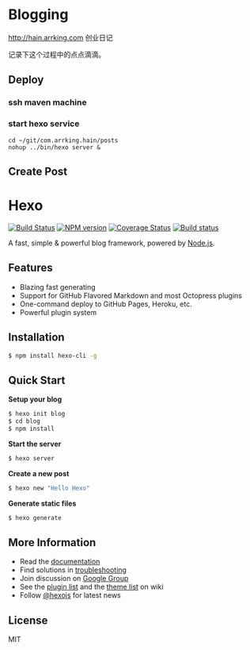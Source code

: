 # Blogging 

http://hain.arrking.com 创业日记

记录下这个过程中的点点滴滴。


## Deploy

### ssh maven machine

### start hexo service
```
cd ~/git/com.arrking.hain/posts
nohup ../bin/hexo server & 
```

## Create Post
# Hexo

[![Build Status](https://travis-ci.org/hexojs/hexo.svg?branch=master)](https://travis-ci.org/hexojs/hexo)  [![NPM version](https://badge.fury.io/js/hexo.svg)](http://badge.fury.io/js/hexo) [![Coverage Status](https://coveralls.io/repos/hexojs/hexo/badge.svg?branch=master)](https://coveralls.io/r/hexojs/hexo?branch=master) [![Build status](https://ci.appveyor.com/api/projects/status/hpx3lduqjj2t6uqq/branch/master?svg=true)](https://ci.appveyor.com/project/tommy351/hexo/branch/master)

A fast, simple & powerful blog framework, powered by [Node.js](http://nodejs.org).

## Features

- Blazing fast generating
- Support for GitHub Flavored Markdown and most Octopress plugins
- One-command deploy to GitHub Pages, Heroku, etc.
- Powerful plugin system

## Installation

``` bash
$ npm install hexo-cli -g
```

## Quick Start

**Setup your blog**

``` bash
$ hexo init blog
$ cd blog
$ npm install
```

**Start the server**

``` bash
$ hexo server
```

**Create a new post**

``` bash
$ hexo new "Hello Hexo"
```

**Generate static files**

``` bash
$ hexo generate
```

## More Information

- Read the [documentation](http://hexo.io/)
- Find solutions in [troubleshooting](http://hexo.io/docs/troubleshooting.html)
- Join discussion on [Google Group](https://groups.google.com/group/hexo)
- See the [plugin list](https://github.com/hexojs/hexo/wiki/Plugins) and the [theme list](https://github.com/hexojs/hexo/wiki/Themes) on wiki
- Follow [@hexojs](https://twitter.com/hexojs) for latest news

## License

MIT